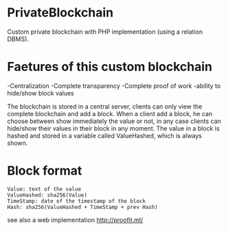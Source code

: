 # PrivateBlockchain
Custom private blockchain with PHP implementation (using a relation DBMS).
# Faetures of this custom blockchain
-Centralization
-Complete transparency
-Complete proof of work
-ability to hide/show block values

The blockchain is stored in a central server, clients can only view the complete blockchain and add a block.
When a client add a block, he can choose between show immediately the value or not, in any case clients can hide/show
their values in their block in any moment.
The value in a block is hashed and stored in a variable called ValueHashed, which is always shown.

# Block format
    Value: text of the value
    ValueHashed: sha256(Value)
    TimeStamp: date of the timestamp of the block
    Hash: sha256(ValueHashed + TimeStamp + prev Hash)


see also a web implementation http://proofit.ml/
